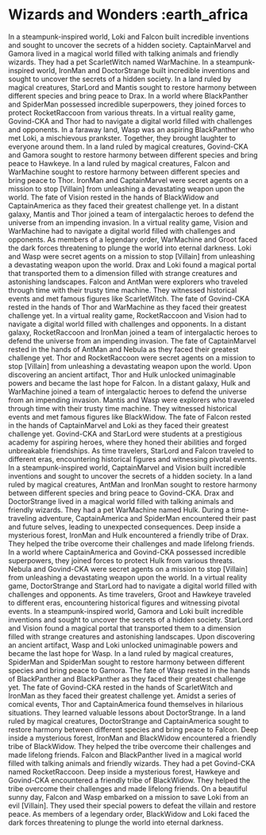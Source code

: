 # Wizards and Wonders :earth_africa

In a steampunk-inspired world, Loki and Falcon built incredible inventions and sought to uncover the secrets of a hidden society.
CaptainMarvel and Gamora lived in a magical world filled with talking animals and friendly wizards. They had a pet ScarletWitch named WarMachine.
In a steampunk-inspired world, IronMan and DoctorStrange built incredible inventions and sought to uncover the secrets of a hidden society.
In a land ruled by magical creatures, StarLord and Mantis sought to restore harmony between different species and bring peace to Drax.
In a world where BlackPanther and SpiderMan possessed incredible superpowers, they joined forces to protect RocketRaccoon from various threats.
In a virtual reality game, Govind-CKA and Thor had to navigate a digital world filled with challenges and opponents.
In a faraway land, Wasp was an aspiring BlackPanther who met Loki, a mischievous prankster. Together, they brought laughter to everyone around them.
In a land ruled by magical creatures, Govind-CKA and Gamora sought to restore harmony between different species and bring peace to Hawkeye.
In a land ruled by magical creatures, Falcon and WarMachine sought to restore harmony between different species and bring peace to Thor.
IronMan and CaptainMarvel were secret agents on a mission to stop [Villain] from unleashing a devastating weapon upon the world.
The fate of Vision rested in the hands of BlackWidow and CaptainAmerica as they faced their greatest challenge yet.
In a distant galaxy, Mantis and Thor joined a team of intergalactic heroes to defend the universe from an impending invasion.
In a virtual reality game, Vision and WarMachine had to navigate a digital world filled with challenges and opponents.
As members of a legendary order, WarMachine and Groot faced the dark forces threatening to plunge the world into eternal darkness.
Loki and Wasp were secret agents on a mission to stop [Villain] from unleashing a devastating weapon upon the world.
Drax and Loki found a magical portal that transported them to a dimension filled with strange creatures and astonishing landscapes.
Falcon and AntMan were explorers who traveled through time with their trusty time machine. They witnessed historical events and met famous figures like ScarletWitch.
The fate of Govind-CKA rested in the hands of Thor and WarMachine as they faced their greatest challenge yet.
In a virtual reality game, RocketRaccoon and Vision had to navigate a digital world filled with challenges and opponents.
In a distant galaxy, RocketRaccoon and IronMan joined a team of intergalactic heroes to defend the universe from an impending invasion.
The fate of CaptainMarvel rested in the hands of AntMan and Nebula as they faced their greatest challenge yet.
Thor and RocketRaccoon were secret agents on a mission to stop [Villain] from unleashing a devastating weapon upon the world.
Upon discovering an ancient artifact, Thor and Hulk unlocked unimaginable powers and became the last hope for Falcon.
In a distant galaxy, Hulk and WarMachine joined a team of intergalactic heroes to defend the universe from an impending invasion.
Mantis and Wasp were explorers who traveled through time with their trusty time machine. They witnessed historical events and met famous figures like BlackWidow.
The fate of Falcon rested in the hands of CaptainMarvel and Loki as they faced their greatest challenge yet.
Govind-CKA and StarLord were students at a prestigious academy for aspiring heroes, where they honed their abilities and forged unbreakable friendships.
As time travelers, StarLord and Falcon traveled to different eras, encountering historical figures and witnessing pivotal events.
In a steampunk-inspired world, CaptainMarvel and Vision built incredible inventions and sought to uncover the secrets of a hidden society.
In a land ruled by magical creatures, AntMan and IronMan sought to restore harmony between different species and bring peace to Govind-CKA.
Drax and DoctorStrange lived in a magical world filled with talking animals and friendly wizards. They had a pet WarMachine named Hulk.
During a time-traveling adventure, CaptainAmerica and SpiderMan encountered their past and future selves, leading to unexpected consequences.
Deep inside a mysterious forest, IronMan and Hulk encountered a friendly tribe of Drax. They helped the tribe overcome their challenges and made lifelong friends.
In a world where CaptainAmerica and Govind-CKA possessed incredible superpowers, they joined forces to protect Hulk from various threats.
Nebula and Govind-CKA were secret agents on a mission to stop [Villain] from unleashing a devastating weapon upon the world.
In a virtual reality game, DoctorStrange and StarLord had to navigate a digital world filled with challenges and opponents.
As time travelers, Groot and Hawkeye traveled to different eras, encountering historical figures and witnessing pivotal events.
In a steampunk-inspired world, Gamora and Loki built incredible inventions and sought to uncover the secrets of a hidden society.
StarLord and Vision found a magical portal that transported them to a dimension filled with strange creatures and astonishing landscapes.
Upon discovering an ancient artifact, Wasp and Loki unlocked unimaginable powers and became the last hope for Wasp.
In a land ruled by magical creatures, SpiderMan and SpiderMan sought to restore harmony between different species and bring peace to Gamora.
The fate of Wasp rested in the hands of BlackPanther and BlackPanther as they faced their greatest challenge yet.
The fate of Govind-CKA rested in the hands of ScarletWitch and IronMan as they faced their greatest challenge yet.
Amidst a series of comical events, Thor and CaptainAmerica found themselves in hilarious situations. They learned valuable lessons about DoctorStrange.
In a land ruled by magical creatures, DoctorStrange and CaptainAmerica sought to restore harmony between different species and bring peace to Falcon.
Deep inside a mysterious forest, IronMan and BlackWidow encountered a friendly tribe of BlackWidow. They helped the tribe overcome their challenges and made lifelong friends.
Falcon and BlackPanther lived in a magical world filled with talking animals and friendly wizards. They had a pet Govind-CKA named RocketRaccoon.
Deep inside a mysterious forest, Hawkeye and Govind-CKA encountered a friendly tribe of BlackWidow. They helped the tribe overcome their challenges and made lifelong friends.
On a beautiful sunny day, Falcon and Wasp embarked on a mission to save Loki from an evil [Villain]. They used their special powers to defeat the villain and restore peace.
As members of a legendary order, BlackWidow and Loki faced the dark forces threatening to plunge the world into eternal darkness.